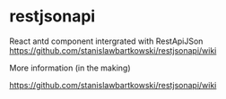 # restjsonapi

React antd component intergrated with RestApiJSon https://github.com/stanislawbartkowski/restjsonapi/wiki

More information (in the making)<br>

https://github.com/stanislawbartkowski/restjsonapi/wiki
